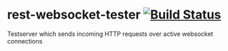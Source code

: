 # rest-websocket-tester [![Build Status](https://api.travis-ci.com/b00lduck/rest-websocket-tester.svg)](https://travis-ci.com/github/b00lduck/rest-websocket-tester)

Testserver which sends incoming HTTP requests over active websocket connections
